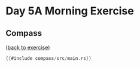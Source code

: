 # Day 5A Morning Exercise

## Compass

([back to exercise](compass.md))

```rust
{{#include compass/src/main.rs}}
```
